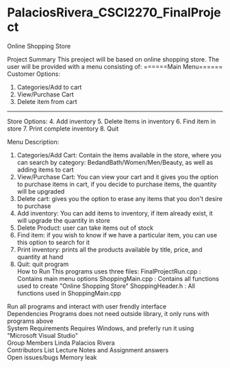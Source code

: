 # PalaciosRivera_CSCI2270_FinalProject
Online Shopping Store

Project	Summary	
This preoject will be based on online shopping store. The user will be provided with a menu consisting of:
======Main Menu======
Customer Options:
1. Categories/Add to cart
2. View/Purchase Cart
3. Delete item from cart
------------------------------
Store Options:
4. Add inventory
5. Delete Items in inventory
6. Find item in store
7. Print complete inventory
8. Quit

Menu Description:
1. Categories/Add Cart: Contain the items available in the store, where you can search by category: BedandBath/Women/Men/Beauty, as well as adding items to cart
2. View/Purchase Cart: You can view your cart and it gives you the option to purchase items in cart, if you decide to purchase items, the quantity will be upgraded
3. Delete cart:  gives you the option to erase any items that you don't desire to purchase
4. Add inventory: You can add items to inventory, if item already exist, it will upgrade the quantity in store
5. Delete Product: user can take items out of stock
6. Find item: if you wish to know if we have a particular item, you can use this option to search for it
7. Print inventory: prints all the products available by title, price, and quantity at hand
8. Quit: quit program
  	
How	to Run
This programs uses three files:
FinalProjectRun.cpp : Contains main menu options 
ShoppingMain.cpp : Contains all functions used to create "Online Shopping Store"
ShoppingHeader.h : All functions used in ShoppingMain.cpp

Run all programs and interact with user frendly interface
  	
Dependencies
Programs does not need outside library, it only runs with programs above
  	
System Requirements
Requires Windows, and preferly run it using "Microsoft Visual Studio"
  	
Group	Members
Linda Palacios Rivera
  	
Contributors List
Lecture Notes and Assignment answers
  	
Open issues/bugs
Memory leak


